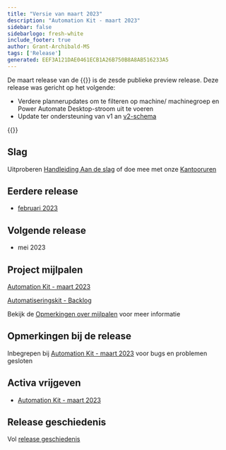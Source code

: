 ```yaml
---
title: "Versie van maart 2023"
description: "Automation Kit - maart 2023"
sidebar: false
sidebarlogo: fresh-white
include_footer: true
author: Grant-Archibald-MS
tags: ['Release']
generated: EEF3A121DAE0461ECB1A26B750B8A8AB516233A5
---
```


De maart release van de {{<product-name>}} is de zesde publieke preview release. Deze release was gericht op het volgende:

- Verdere plannerupdates om te filteren op machine/ machinegroep en Power Automate Desktop-stroom uit te voeren
- Update ter ondersteuning van v1 an [v2-schema](https://learn.microsoft.com/en-us/power-automate/desktop-flows/schema)

{{<questions name="/content/nl/releases/march-2023.json" completed="Bedankt voor het geven van feedback" showNavigationButtons="false" locale="nl">}}

## Slag

Uitproberen [Handleiding Aan de slag](/nl/get-started) of doe mee met onze [Kantooruren](/nl/office-hours)

## Eerdere release

- [februari 2023](/nl/releases/february-2023)

## Volgende release

- mei 2023

## Project mijlpalen

[Automation Kit - maart 2023](https://github.com/orgs/microsoft/projects/486/views/10)

[Automatiseringskit - Backlog](https://github.com/orgs/microsoft/projects/486/views/1)

Bekijk de [Opmerkingen over mijlpalen](/nl/releases/milestones) voor meer informatie

## Opmerkingen bij de release

Inbegrepen bij [Automation Kit - maart 2023](https://github.com/microsoft/powercat-automation-kit/releases/tag/AutomationKit-March2023) voor bugs en problemen gesloten

## Activa vrijgeven

- [Automation Kit - maart 2023](https://github.com/microsoft/powercat-automation-kit/releases/tag/AutomationKit-March2023)

## Release geschiedenis

Vol [release geschiedenis](/nl/releases)
